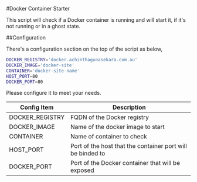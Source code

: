 #Docker Container Starter

This script will check if a Docker container is running and will start it, if it's not running or in a ghost state.

##Configuration

There's a configuration section on the top of the script as below,

```bash
DOCKER_REGISTRY='docker.achinthagunasekara.com.au'
DOCKER_IMAGE='docker-site'
CONTAINER='docker-site-name'
HOST_PORT=80
DOCKER_PORT=80
```

Please configure it to meet your needs.

| Config Item | Description |
| ------------|-------------|
| DOCKER_REGISTRY | FQDN of the Docker registry |
| DOCKER_IMAGE | Name of the docker image to start |
| CONTAINER | Name of container to check |
| HOST_PORT | Port of the host that the container port will be binded to |
| DOCKER_PORT | Port of the Docker container that will be exposed |
 
 
 
 
 
 
 
 
